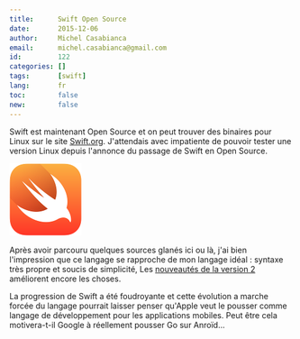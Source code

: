 ```yaml
---
title:      Swift Open Source
date:       2015-12-06
author:     Michel Casabianca
email:      michel.casabianca@gmail.com
id:         122
categories: []
tags:       [swift]
lang:       fr
toc:        false
new:        false
---
```


Swift est maintenant Open Source et on peut trouver des binaires pour Linux sur le site [Swift.org](https://swift.org). J'attendais avec impatiente de pouvoir tester une version Linux depuis l'annonce du passage de Swift en Open Source.

<!--more-->

![](swift-logo.png)

Après avoir parcouru quelques sources glanés ici ou là, j'ai bien l'impression que ce langage se rapproche de mon langage idéal : syntaxe très propre et soucis de simplicité, Les [nouveautés de la version 2](https://developer.apple.com/swift/blog/?id=29) améliorent encore les choses.

La progression de Swift a été foudroyante et cette évolution a marche forcée du langage pourrait laisser penser qu'Apple veut le pousser comme langage de développement pour les applications mobiles. Peut être cela motivera-t-il Google à réellement pousser Go sur Anroïd...

